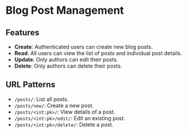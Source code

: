 # Blog Post Management

## Features
- **Create**: Authenticated users can create new blog posts.
- **Read**: All users can view the list of posts and individual post details.
- **Update**: Only authors can edit their posts.
- **Delete**: Only authors can delete their posts.

## URL Patterns
- `/posts/`: List all posts.
- `/posts/new/`: Create a new post.
- `/posts/<int:pk>/`: View details of a post.
- `/posts/<int:pk>/edit/`: Edit an existing post.
- `/posts/<int:pk>/delete/`: Delete a post.